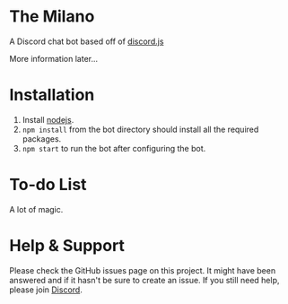 # The Milano
A Discord chat bot based off of <a href="https://github.com/hydrabolt/discord.js/">discord.js</a>

More information later...

# Installation
1. Install <a href="https://nodejs.org/en/download/">nodejs</a>.
2. `npm install` from the bot directory should install all the required packages.
3. `npm start` to run the bot after configuring the bot.

# To-do List
A lot of magic.

# Help & Support
Please check the GitHub issues page on this project. It might have been answered and if it hasn't be sure to create an issue.
If you still need help, please join [Discord](https://discord.gg/QrppuCF).